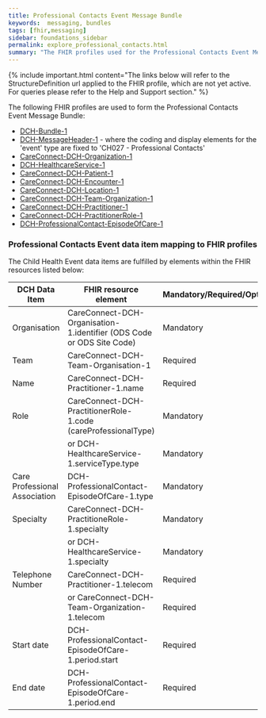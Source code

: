 ```yaml
---
title: Professional Contacts Event Message Bundle
keywords:  messaging, bundles
tags: [fhir,messaging]
sidebar: foundations_sidebar
permalink: explore_professional_contacts.html
summary: "The FHIR profiles used for the Professional Contacts Event Message Bundle"
---
```


{% include important.html content="The links below will refer to the StructureDefinition url applied to the FHIR profile, which are not yet active. For queries please refer to the Help and Support section." %} 

The following FHIR profiles are used to form the Professional Contacts Event Message Bundle:

- [DCH-Bundle-1](https://fhir.nhs.uk/STU3/StructureDefinition/DCH-Bundle-1)
- [DCH-MessageHeader-1](https://fhir.nhs.uk/STU3/StructureDefinition/DCH-MessageHeader-1) - where the coding and display elements for the 'event' type are fixed to 'CH027 - Professional Contacts'
- [CareConnect-DCH-Organization-1](https://fhir.nhs.uk/STU3/StructureDefinition/CareConnect-DCH-Organization-1)
- [DCH-HealthcareService-1](https://fhir.nhs.uk/STU3/StructureDefinition/DCH-HealthcareService-1)
- [CareConnect-DCH-Patient-1](https://fhir.nhs.uk/STU3/StructureDefinition/CareConnect-DCH-Patient-1)
- [CareConnect-DCH-Encounter-1](https://fhir.nhs.uk/STU3/StructureDefinition/CareConnect-DCH-Encounter-1)
- [CareConnect-DCH-Location-1](https://fhir.nhs.uk/STU3/StructureDefinition/CareConnect-DCH-Location-1)
- [CareConnect-DCH-Team-Organization-1](https://fhir.nhs.uk/STU3/StructureDefinition/CareConnect-DCH-Team-Organization-1)
- [CareConnect-DCH-Practitioner-1](https://fhir.nhs.uk/STU3/StructureDefinition/CareConnect-DCH-Practitioner-1)
- [CareConnect-DCH-PractitionerRole-1](https://fhir.nhs.uk/STU3/StructureDefinition/CareConnect-DCH-PractitionerRole-1)
- [DCH-ProfessionalContact-EpisodeOfCare-1](https://fhir.nhs.uk/STU3/StructureDefinition/DCH-ProfessionalContact-EpisodeOfCare-1)

### Professional Contacts Event data item mapping to FHIR profiles ###

The Child Health Event data items are fulfilled by elements within the FHIR resources listed below:
                                                                                                   
| DCH Data Item                 | FHIR resource element                                                                            | Mandatory/Required/Optional |
|-------------------------------|--------------------------------------------------------------------------------------------------|-----------------------------|
| Organisation                  | CareConnect-DCH-Organisation-1.identifier (ODS Code or ODS Site Code)                       | Mandatory                    |
| Team                          | CareConnect-DCH-Team-Organisation-1                                                              | Required                   |
| Name                          | CareConnect-DCH-Practitioner-1.name                                                              | Required                    |
| Role                          | CareConnect-DCH-PractitionerRole-1.code (careProfessionalType)                                       | Mandatory                   |
|                               | or DCH-HealthcareService-1.serviceType.type                                                      | Mandatory                   |
| Care Professional Association | DCH-ProfessionalContact-EpisodeOfCare-1.type                                                                         | Mandatory                   |
| Specialty                    | CareConnect-DCH-PractitioneRole-1.specialty 										               | Mandatory                   |
|                               | or DCH-HealthcareService-1.specialty			                                                   | Mandatory                   |
| Telephone Number              | CareConnect-DCH-Practitioner-1.telecom                                                           | Required                    |
|                               | or CareConnect-DCH-Team-Organization-1.telecom                                                   | Required                    |
| Start date                    | DCH-ProfessionalContact-EpisodeOfCare-1.period.start                                                                 | Required                   |
| End date                      | DCH-ProfessionalContact-EpisodeOfCare-1.period.end                                                                   | Required                   |